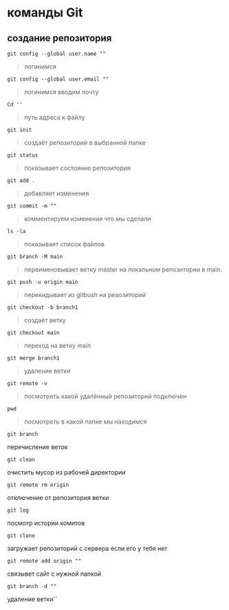 # команды Git
## создание репозитория
```
git config --global user.name ""
```
>логинимся
```
git config --global user.email ""
```
>логинимся вводим почту
```
Cd ''
```
>путь  адреса к файлу
```
git init
```
>создаёт репозиторий в выбранной папке
```
git status
```
>показывает состояние репозитория
```
git add .
```
>добавляет изменения
```
git commit -m ""
```
>комментируем изменения что мы сделали
```
ls -la
```
>показывает список файлов
```
git branch -M main
```
>переименовывает ветку master на локальном репозитории в main.
```
git push -u origin main
```
>перекидывает из gitbush на реаозиторий 
```
git checkout -b branch1
```
>создаёт ветку
```
git checkout main
```
>переход на ветку main
```
git merge branch1
```
>удаление ветки
```
git remote -v
```
>посмотреть какой удалённый репозиторий подключен
```
pwd
```
>посмотреть в какой папке мы находимся
```
git branch
```
перечисление веток
```
git clean
```
очистить мусор из рабочей директории
```
git remote rm origin  
```
отключение от репозитория ветки
```
git log 
```
посмотр истории комитов
```
git clone 
```
загружает репозиторий с сервера если его у тебя нет
```
git remote add origin ""
```
связывет сайт с нужной папкой
```
git branch -d ""
```
удаление ветки``
